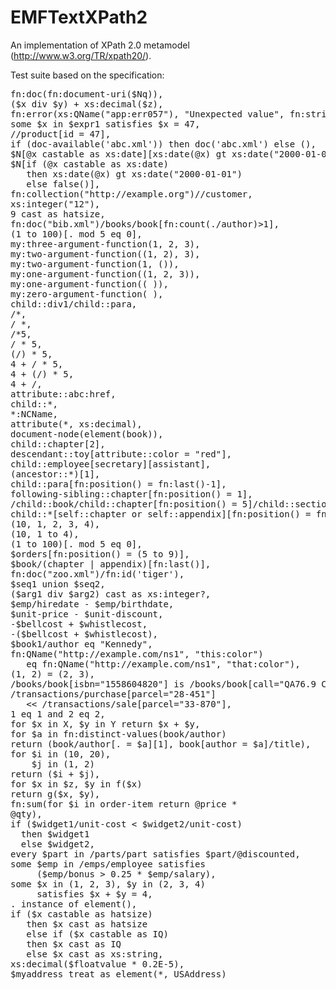 EMFTextXPath2
=============

An implementation of XPath 2.0 metamodel (http://www.w3.org/TR/xpath20/).

Test suite based on the specification:

<pre>
fn:doc(fn:document-uri($Nq)),
($x div $y) + xs:decimal($z),
fn:error(xs:QName("app:err057"), "Unexpected value", fn:string($v)),
some $x in $expr1 satisfies $x = 47,
//product[id = 47],
if (doc-available('abc.xml')) then doc('abc.xml') else (),
$N[@x castable as xs:date][xs:date(@x) gt xs:date("2000-01-01")],
$N[if (@x castable as xs:date)
   then xs:date(@x) gt xs:date("2000-01-01")
   else false()],
fn:collection("http://example.org")//customer,
xs:integer("12"),
9 cast as hatsize,
fn:doc("bib.xml")/books/book[fn:count(./author)>1],
(1 to 100)[. mod 5 eq 0],
my:three-argument-function(1, 2, 3),
my:two-argument-function((1, 2), 3),
my:two-argument-function(1, ()),
my:one-argument-function((1, 2, 3)),
my:one-argument-function(( )),
my:zero-argument-function( ),
child::div1/child::para,
/*,
/ *,
/*5,
/ * 5,
(/) * 5,
4 + / * 5,
4 + (/) * 5,
4 + /,
attribute::abc:href,
child::*,
*:NCName,
attribute(*, xs:decimal),
document-node(element(book)),
child::chapter[2],
descendant::toy[attribute::color = "red"],
child::employee[secretary][assistant],
(ancestor::*)[1],
child::para[fn:position() = fn:last()-1],
following-sibling::chapter[fn:position() = 1],
/child::book/child::chapter[fn:position() = 5]/child::section[fn:position() = 2],
child::*[self::chapter or self::appendix][fn:position() = fn:last()],
(10, 1, 2, 3, 4),
(10, 1 to 4),
(1 to 100)[. mod 5 eq 0],
$orders[fn:position() = (5 to 9)],
$book/(chapter | appendix)[fn:last()],
fn:doc("zoo.xml")/fn:id('tiger'),
$seq1 union $seq2,
($arg1 div $arg2) cast as xs:integer?,
$emp/hiredate - $emp/birthdate,
$unit-price - $unit-discount,
-$bellcost + $whistlecost,
-($bellcost + $whistlecost),
$book1/author eq "Kennedy",
fn:QName("http://example.com/ns1", "this:color")
   eq fn:QName("http://example.com/ns1", "that:color"),
(1, 2) = (2, 3),
/books/book[isbn="1558604820"] is /books/book[call="QA76.9 C3845"],
/transactions/purchase[parcel="28-451"] 
   << /transactions/sale[parcel="33-870"],
1 eq 1 and 2 eq 2,
for $x in X, $y in Y return $x + $y,
for $a in fn:distinct-values(book/author)
return (book/author[. = $a][1], book[author = $a]/title),
for $i in (10, 20),
    $j in (1, 2)
return ($i + $j),
for $x in $z, $y in f($x)
return g($x, $y),
fn:sum(for $i in order-item return @price *
@qty),
if ($widget1/unit-cost < $widget2/unit-cost) 
  then $widget1
  else $widget2,
every $part in /parts/part satisfies $part/@discounted,
some $emp in /emps/employee satisfies 
     ($emp/bonus > 0.25 * $emp/salary),
some $x in (1, 2, 3), $y in (2, 3, 4) 
     satisfies $x + $y = 4,
. instance of element(),
if ($x castable as hatsize) 
   then $x cast as hatsize 
   else if ($x castable as IQ) 
   then $x cast as IQ 
   else $x cast as xs:string,
xs:decimal($floatvalue * 0.2E-5),
$myaddress treat as element(*, USAddress)
</pre>
